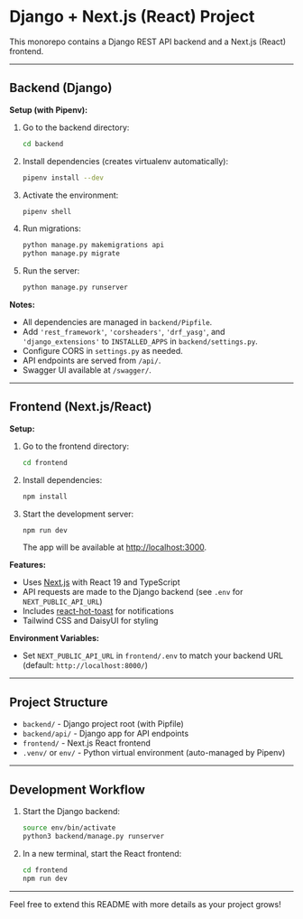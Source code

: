 
# Django + Next.js (React) Project

This monorepo contains a Django REST API backend and a Next.js (React) frontend.

---


## Backend (Django)

**Setup (with Pipenv):**
1. Go to the backend directory:
	```sh
	cd backend
	```
2. Install dependencies (creates virtualenv automatically):
	```sh
	pipenv install --dev
	```
3. Activate the environment:
	```sh
	pipenv shell
	```
4. Run migrations:
	```sh
	python manage.py makemigrations api
	python manage.py migrate
	```
5. Run the server:
	```sh
	python manage.py runserver
	```

**Notes:**
- All dependencies are managed in `backend/Pipfile`.
- Add `'rest_framework'`, `'corsheaders'`, `'drf_yasg'`, and `'django_extensions'` to `INSTALLED_APPS` in `backend/settings.py`.
- Configure CORS in `settings.py` as needed.
- API endpoints are served from `/api/`.
- Swagger UI available at `/swagger/`.

---

## Frontend (Next.js/React)

**Setup:**
1. Go to the frontend directory:
	```sh
	cd frontend
	```
2. Install dependencies:
	```sh
	npm install
	```
3. Start the development server:
	```sh
	npm run dev
	```
	The app will be available at [http://localhost:3000](http://localhost:3000).

**Features:**
- Uses [Next.js](https://nextjs.org/) with React 19 and TypeScript
- API requests are made to the Django backend (see `.env` for `NEXT_PUBLIC_API_URL`)
- Includes [react-hot-toast](https://react-hot-toast.com/) for notifications
- Tailwind CSS and DaisyUI for styling

**Environment Variables:**
- Set `NEXT_PUBLIC_API_URL` in `frontend/.env` to match your backend URL (default: `http://localhost:8000/`)

---


## Project Structure
- `backend/` - Django project root (with Pipfile)
- `backend/api/` - Django app for API endpoints
- `frontend/` - Next.js React frontend
- `.venv/` or `env/` - Python virtual environment (auto-managed by Pipenv)

---

## Development Workflow
1. Start the Django backend:
	```sh
	source env/bin/activate
	python3 backend/manage.py runserver
	```
2. In a new terminal, start the React frontend:
	```sh
	cd frontend
	npm run dev
	```

---

Feel free to extend this README with more details as your project grows!
